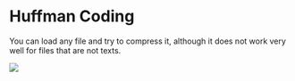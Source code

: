 # Huffman Coding
You can load any file and try to compress it, although it does not work very well for files that are not texts.

![](https://raw.githubusercontent.com/toborochi/University/master/5th%20Semester/INF310/DataStructuresHuffmanCoding/Screenshot_11.png?token=AF3742RQ4P37S2SKCISHM7C5DOZOI)
